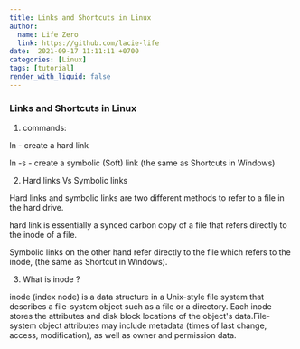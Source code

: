 ```yaml
---
title: Links and Shortcuts in Linux
author:
  name: Life Zero
  link: https://github.com/lacie-life
date:  2021-09-17 11:11:11 +0700
categories: [Linux]
tags: [tutorial]
render_with_liquid: false
---
```


### Links and Shortcuts in Linux

1. commands:

ln - create a hard link

ln -s - create a symbolic (Soft) link (the same as Shortcuts in Windows)

2. Hard links Vs Symbolic links

Hard links and symbolic links are two different methods to refer to a file in the hard drive.

hard link is essentially a synced carbon copy of a file that refers directly to the inode of a file.

Symbolic links on the other hand refer directly to the file which refers to the inode, (the same as Shortcut in Windows).

3. What is inode ?

inode (index node) is a data structure in a Unix-style file system that describes a file-system object such as a file or a directory. Each inode stores the attributes and disk block locations of the object's data.File-system object attributes may include metadata (times of last change, access, modification), as well as owner and permission data.

